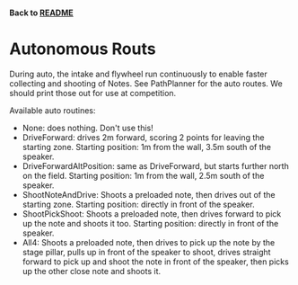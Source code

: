 #### Back to [README](/README.md)

# Autonomous Routs

During auto, the intake and flywheel run continuously to enable faster collecting and shooting of Notes.
See PathPlanner for the auto routes. We should print those out for use at competition.

Available auto routines:
* None: does nothing. Don't use this!
* DriveForward: drives 2m forward, scoring 2 points for leaving the starting zone. Starting position: 1m from the wall, 3.5m south of the speaker.
* DriveForwardAltPosition: same as DriveForward, but starts further north on the field. Starting position: 1m from the wall, 2.5m south of the speaker.
* ShootNoteAndDrive: Shoots a preloaded note, then drives out of the starting zone. Starting position: directly in front of the speaker.
* ShootPickShoot: Shoots a preloaded note, then drives forward to pick up the note and shoots it too. Starting position: directly in front of the speaker.
* All4: Shoots a preloaded note, then drives to pick up the note by the stage pillar, pulls up in front of the speaker to shoot, drives straight forward to pick up and shoot the note in front of the speaker, then picks up the other close note and shoots it.